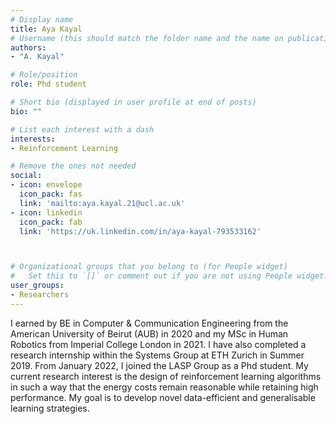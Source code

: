```yaml
---
# Display name
title: Aya Kayal
# Username (this should match the folder name and the name on publications)
authors:
- "A. Kayal"

# Role/position
role: Phd student

# Short bio (displayed in user profile at end of posts)
bio: ""

# List each interest with a dash
interests:
- Reinforcement Learning

# Remove the ones not needed
social:
- icon: envelope
  icon_pack: fas
  link: 'mailto:aya.kayal.21@ucl.ac.uk'
- icon: linkedin
  icon_pack: fab
  link: 'https://uk.linkedin.com/in/aya-kayal-793533162'



# Organizational groups that you belong to (for People widget)
#   Set this to `[]` or comment out if you are not using People widget.
user_groups:
- Researchers
---
```


I earned by BE in Computer & Communication Engineering from the American University of Beirut (AUB) in 2020 and my MSc in Human Robotics from Imperial College London in 2021. I have also completed a research internship within the Systems Group at ETH Zurich in Summer 2019. From January 2022, I joined the LASP Group as a Phd student. My current research interest is the design of reinforcement learning algorithms in such a way that the energy costs remain reasonable while retaining high performance. My goal is to develop novel data-efficient and generalisable learning strategies.
